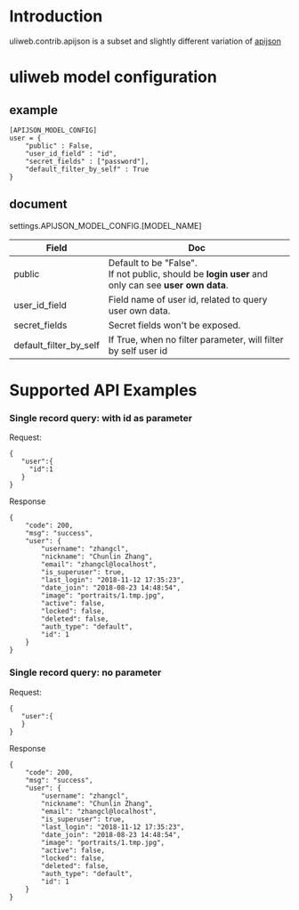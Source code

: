 

# Introduction

uliweb.contrib.apijson is a subset and slightly different variation of [apijson](https://github.com/TommyLemon/APIJSON/blob/master/Document.md)

# uliweb model configuration

## example

```
[APIJSON_MODEL_CONFIG]
user = {
    "public" : False,
    "user_id_field" : "id",
    "secret_fields" : ["password"],
    "default_filter_by_self" : True
}
```

## document

settings.APIJSON_MODEL_CONFIG.[MODEL_NAME]

| Field                  | Doc                                                          |
| ---------------------- | ------------------------------------------------------------ |
| public                 | Default to be "False".<br />If not public, should be **login user** and only can see **user own data**. |
| user_id_field          | Field name of user id, related to query user own data.       |
| secret_fields          | Secret fields won't be exposed.                              |
| default_filter_by_self | If True, when no filter parameter, will filter by self user id |

# Supported API Examples

### Single record query: with id as parameter

Request:

```
{
   "user":{
     "id":1
   }
}
```

Response

```
{
    "code": 200,
    "msg": "success",
    "user": {
        "username": "zhangcl",
        "nickname": "Chunlin Zhang",
        "email": "zhangcl@localhost",
        "is_superuser": true,
        "last_login": "2018-11-12 17:35:23",
        "date_join": "2018-08-23 14:48:54",
        "image": "portraits/1.tmp.jpg",
        "active": false,
        "locked": false,
        "deleted": false,
        "auth_type": "default",
        "id": 1
    }
}
```

### Single record query: no parameter

Request:

```
{
   "user":{
   }
}
```

Response

```
{
    "code": 200,
    "msg": "success",
    "user": {
        "username": "zhangcl",
        "nickname": "Chunlin Zhang",
        "email": "zhangcl@localhost",
        "is_superuser": true,
        "last_login": "2018-11-12 17:35:23",
        "date_join": "2018-08-23 14:48:54",
        "image": "portraits/1.tmp.jpg",
        "active": false,
        "locked": false,
        "deleted": false,
        "auth_type": "default",
        "id": 1
    }
}
```

